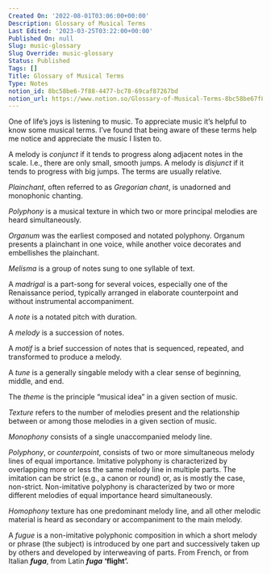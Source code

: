 ```yaml
---
Created On: '2022-08-01T03:06:00+00:00'
Description: Glossary of Musical Terms
Last Edited: '2023-03-25T03:22:00+00:00'
Published On: null
Slug: music-glossary
Slug Override: music-glossary
Status: Published
Tags: []
Title: Glossary of Musical Terms
Type: Notes
notion_id: 8bc58be6-7f88-4477-bc78-69caf87267bd
notion_url: https://www.notion.so/Glossary-of-Musical-Terms-8bc58be67f884477bc7869caf87267bd
---
```

<p>One of life’s joys is listening to music. To appreciate music it’s helpful to know some musical terms. I’ve found that being aware of these terms help me notice and appreciate the music I listen to.</p>
<p>A melody is <em>conjunct</em> if it tends to progress along adjacent notes in the scale. I.e., there are only small, smooth jumps. A melody is <em>disjunct</em> if it tends to progress with big jumps. The terms are usually relative.</p>
<p><em>Plainchant</em>, often referred to as <em>Gregorian chant</em>, is unadorned and monophonic chanting.</p>
<p><em>Polyphony</em> is a musical texture in which two or more principal melodies are heard simultaneously.</p>
<p><em>Organum</em> was the earliest composed and notated polyphony. Organum<br />
presents a plainchant in one voice, while another voice decorates and<br />
embellishes the plainchant.</p>
<p><em>Melisma</em> is a group of notes sung to one syllable of text.</p>
<p>A <em>madrigal</em> is a part-song for several voices, especially one of the Renaissance period, typically arranged in elaborate counterpoint and without instrumental accompaniment.</p>
<p>A <em>note</em> is a notated pitch with duration.</p>
<p>A <em>melody</em> is a succession of notes.</p>
<p>A <em>motif</em> is a brief succession of notes that is sequenced, repeated, and transformed to produce a melody.</p>
<p>A <em>tune</em> is a generally singable melody with a clear sense of beginning, middle, and end.</p>
<p>The <em>theme</em> is the principle “musical idea” in a given section of music.</p>
<p><em>Texture</em> refers to the number of melodies present and the relationship between or among those melodies in a given section of music.</p>
<p><em>Monophony</em> consists of a single unaccompanied melody line.</p>
<p><em>Polyphony</em>, or <em>counterpoint</em>, consists of two or more simultaneous melody lines of equal importance. Imitative polyphony is characterized by overlapping more or less the same melody line in multiple parts. The imitation can be strict (e.g., a canon or round) or, as is mostly the case, non-strict. Non-imitative polyphony is characterized by two or more different melodies of equal importance heard simultaneously.</p>
<p><em>Homophony</em> texture has one predominant melody line, and all other melodic material is heard as secondary or accompaniment to the main melody.</p>
<p>A <em>fugue</em> is a non-imitative polyphonic composition in which a short melody or phrase (the subject) is introduced by one part and successively taken up by others and developed by interweaving of parts. From French, or from Italian <em><strong>fuga</strong></em>, from Latin <em><strong>fuga</strong></em> <strong>‘flight’.</strong></p>

